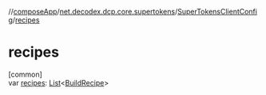 //[composeApp](../../../index.md)/[net.decodex.dcp.core.supertokens](../index.md)/[SuperTokensClientConfig](index.md)/[recipes](recipes.md)

# recipes

[common]\
var [recipes](recipes.md): [List](https://kotlinlang.org/api/latest/jvm/stdlib/kotlin.collections/-list/index.html)&lt;[BuildRecipe](../../net.decodex.dcp.core.supertokens.recipes/-build-recipe/index.md)&gt;
